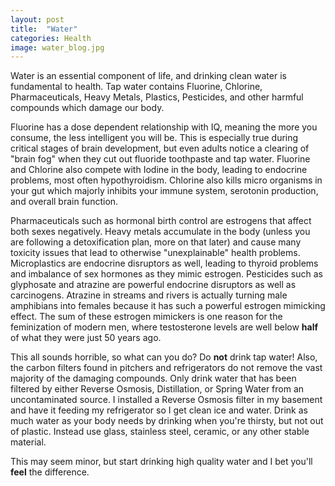 ```yaml
---
layout: post
title:  "Water"
categories: Health
image: water_blog.jpg
---
```


Water is an essential component of life, and drinking clean water is fundamental to health. Tap water contains Fluorine, Chlorine, Pharmaceuticals, Heavy Metals, Plastics, Pesticides, and other harmful compounds which damage our body.

Fluorine has a dose dependent relationship with IQ, meaning the more you consume, the less intelligent you will be. This is especially true during critical stages of brain development, but even adults notice a clearing of "brain fog" when they cut out fluoride toothpaste and tap water. Fluorine and Chlorine also compete with Iodine in the body, leading to endocrine problems, most often hypothyroidism. Chlorine also kills micro organisms in your gut which majorly inhibits your immune system, serotonin production, and overall brain function.

Pharmaceuticals such as hormonal birth control are estrogens that affect both sexes negatively. Heavy metals accumulate in the body (unless you are following a detoxification plan, more on that later) and cause many toxicity issues that lead to otherwise "unexplainable" health problems. Microplastics are endocrine disruptors as well, leading to thyroid problems and imbalance of sex hormones as they mimic estrogen. Pesticides such as glyphosate and atrazine are powerful endocrine disruptors as well as carcinogens. Atrazine in streams and rivers is actually turning male amphibians into females because it has such a powerful estrogen mimicking effect. The sum of these estrogen mimickers is one reason for the feminization of modern men, where testosterone levels are well below **half** of what they were just 50 years ago.

This all sounds horrible, so what can you do? Do **not** drink tap water! Also, the carbon filters found in pitchers and refrigerators do not remove the vast majority of the damaging compounds. Only drink water that has been filtered by either Reverse Osmosis, Distillation, or Spring Water from an uncontaminated source. I installed a Reverse Osmosis filter in my basement and have it feeding my refrigerator so I get clean ice and water. Drink as much water as your body needs by drinking when you're thirsty, but not out of plastic. Instead use glass, stainless steel, ceramic, or any other stable material.

This may seem minor, but start drinking high quality water and I bet you'll **feel** the difference.